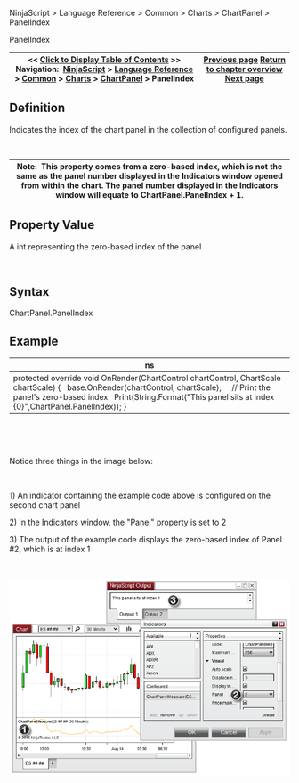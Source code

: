 ﻿


NinjaScript \> Language Reference \> Common \> Charts \> ChartPanel \> PanelIndex






















PanelIndex







| \<\< [Click to Display Table of Contents](panelindex_chartpanel.md) \>\> **Navigation:**     [NinjaScript](ninjascript.md) \> [Language Reference](language_reference_wip.md) \> [Common](common.md) \> [Charts](chart.md) \> [ChartPanel](chartpanel.md) \> PanelIndex | [Previous page](minvalue_chartpanel.md) [Return to chapter overview](chartpanel.md) [Next page](chartscale_chartpanel.md) |
| --- | --- |











## Definition


Indicates the index of the chart panel in the collection of configured panels. 


 




| Note:  This property comes from a zero\-based index, which is not the same as the panel number displayed in the Indicators window opened from within the chart. The panel number displayed in the Indicators window will equate to ChartPanel.PanelIndex \+ 1. |
| --- |



## 


## Property Value


A int representing the zero\-based index of the panel


 


## Syntax


ChartPanel.PanelIndex


## 


## Example




| ns |
| --- |
| protected override void OnRender(ChartControl chartControl, ChartScale chartScale) {    base.OnRender(chartControl, chartScale);      // Print the panel's zero\-based index    Print(String.Format("This panel sits at index {0}",ChartPanel.PanelIndex)); } |



 


 


Notice three things in the image below:


 


1\) An indicator containing the example code above is configured on the second chart panel


2\) In the Indicators window, the "Panel" property is set to 2


3\) The output of the example code displays the zero\-based index of Panel \#2, which is at index 1


 


![ChartPanel_PanelIndex](chartpanel_panelindex.png)








